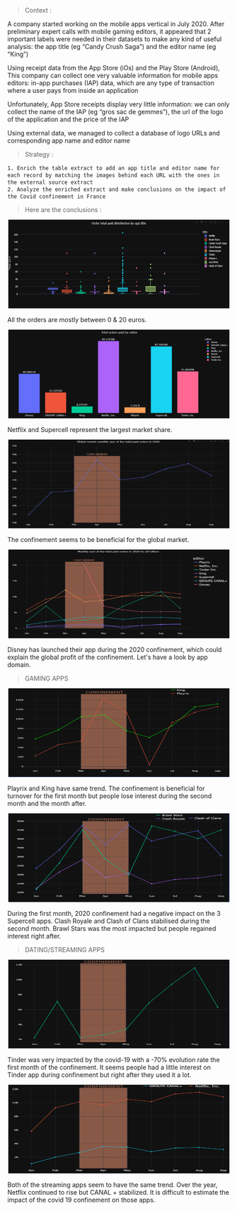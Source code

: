 > Context :

A company started working on the mobile apps vertical in July 2020. After preliminary expert calls with mobile gaming editors, it appeared that 2 important labels were needed in their datasets to make any kind of useful analysis: the app title (eg “Candy Crush Saga”) and the editor name (eg “King”)

Using receipt data from the App Store (iOs) and the Play Store (Android), This company can collect one very valuable information for mobile apps editors: in-app purchases (IAP) data, which are any type of transaction where a user pays from inside an application

Unfortunately, App Store receipts display very little information: we can only collect the name of the IAP (eg “gros sac de gemmes”), the url of the logo of the application and the price of the IAP

Using external data, we managed to collect a database of logo URLs and corresponding app name and editor name
     
> Strategy :     

    1. Enrich the table extract to add an app title and editor name for each record by matching the images behind each URL with the ones in the external source extract
    2. Analyze the enriched extract and make conclusions on the impact of the Covid confinement in France 

> Here are the conclusions :

<div id="header" align="center">
<img src='src/app_distribution.png' width="500" height="200">
</div>

All the orders are mostly between 0 & 20 euros.

<div id="header" align="center">
<img src='src/total_order_editor.png' width="500" height="200">
</div>

Netflix and Supercell represent the largest market share.

<div id="header" align="center">
<img src='src/global_market.png' width="500" height="200">
</div>

The confinement seems to be beneficial for the global market.

<div id="header" align="center">
<img src='src/total_paid_editors_conf.png' width="500" height="200">
</div>

Disney has launched their app during the 2020 confinement,
which could explain the global profit of the confinement.
Let's have a look by app domain.

> GAMING APPS

<div id="header" align="center">
<img src='src/playrix_king.png' width="500" height="200">
</div>

Playrix and King have same trend. The confinement is
beneficial for turnover for the first month but people
lose interest during the second month and the month
after.

<div id="header" align="center">
<img src='src/Supercell_app.png' width="500" height="200">
</div>

During the first month, 2020 confinement had a
negative impact on the 3 Supercell apps. Clash Royale
and Clash of Clans stabilised during the second
month. Brawl Stars was the most impacted but people
regained interest right after.

> DATING/STREAMING APPS

<div id="header" align="center">
<img src='src/Tinder.png' width="500" height="200">
</div>

Tinder was very impacted by the covid-19 with a -70%
evolution rate the first month of the confinement. It
seems people had a little interest on Tinder app
during confinement but right after they used it a lot.

<div id="header" align="center">
<img src='src/Streaming_app.png' width="500" height="200">
</div>

Both of the streaming apps seem to have the same
trend. Over the year, Netflix continued to rise but
CANAL + stabilized. It is difficult to estimate the impact
of the covid 19 confinement on those apps.
